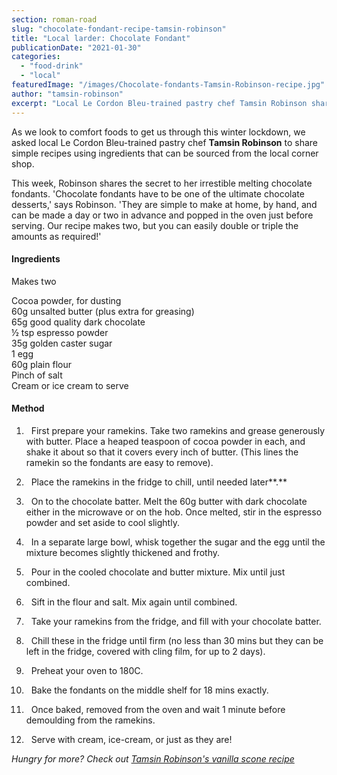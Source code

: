 ```yaml
---
section: roman-road
slug: "chocolate-fondant-recipe-tamsin-robinson"
title: "Local larder: Chocolate Fondant"
publicationDate: "2021-01-30"
categories: 
  - "food-drink"
  - "local"
featuredImage: "/images/Chocolate-fondants-Tamsin-Robinson-recipe.jpg"
author: "tamsin-robinson"
excerpt: "Local Le Cordon Bleu-trained pastry chef Tamsin Robinson shares her recipe for delicious chocolate fondants, using ingredients that can be rustled up from the local convenience shop."
---
```


As we look to comfort foods to get us through this winter lockdown, we asked local Le Cordon Bleu-trained pastry chef **Tamsin Robinson** to share simple recipes using ingredients that can be sourced from the local corner shop.

This week, Robinson shares the secret to her irrestible melting chocolate fondants. 'Chocolate fondants have to be one of the ultimate chocolate desserts,' says Robinson. 'They are simple to make at home, by hand, and can be made a day or two in advance and popped in the oven just before serving. Our recipe makes two, but you can easily double or triple the amounts as required!'

#### Ingredients

Makes two

Cocoa powder, for dusting  
60g unsalted butter (plus extra for greasing)  
65g good quality dark chocolate  
½ tsp espresso powder  
35g golden caster sugar  
1 egg  
60g plain flour  
Pinch of salt  
Cream or ice cream to serve

#### Method

1)   First prepare your ramekins. Take two ramekins and grease generously with butter. Place a heaped teaspoon of cocoa powder in each, and shake it about so that it covers every inch of butter. (This lines the ramekin so the fondants are easy to remove).

2)   Place the ramekins in the fridge to chill, until needed later**.**

3)   On to the chocolate batter. Melt the 60g butter with dark chocolate either in the microwave or on the hob. Once melted, stir in the espresso powder and set aside to cool slightly.

4)   In a separate large bowl, whisk together the sugar and the egg until the mixture becomes slightly thickened and frothy.

5)   Pour in the cooled chocolate and butter mixture. Mix until just combined.

6)   Sift in the flour and salt. Mix again until combined.

7)   Take your ramekins from the fridge, and fill with your chocolate batter.

8)   Chill these in the fridge until firm (no less than 30 mins but they can be left in the fridge, covered with cling film, for up to 2 days).

9)   Preheat your oven to 180C.

10)   Bake the fondants on the middle shelf for 18 mins exactly.

11)   Once baked, removed from the oven and wait 1 minute before demoulding from the ramekins.

12)   Serve with cream, ice-cream, or just as they are! 

_Hungry for more? Check out [Tamsin Robinson's vanilla scone recipe](https://romanroadlondon.com/vanilla-scone-recipe-tamsin-robinson/)_
